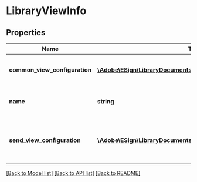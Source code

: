 # LibraryViewInfo

## Properties
Name | Type | Description | Notes
------------ | ------------- | ------------- | -------------
**common_view_configuration** | [**\Adobe\ESign\LibraryDocuments\Model\CommonViewConfiguration**](CommonViewConfiguration.md) | Common view configuration for all the available views | [optional] 
**name** | **string** | Name of the requested libraryDocument view | [optional] 
**send_view_configuration** | [**\Adobe\ESign\LibraryDocuments\Model\SendViewConfiguration**](SendViewConfiguration.md) | Send page view configuration. This will be ignored for views other than SEND. | [optional] 

[[Back to Model list]](../README.md#documentation-for-models) [[Back to API list]](../README.md#documentation-for-api-endpoints) [[Back to README]](../README.md)



